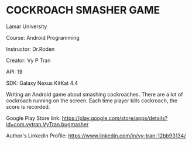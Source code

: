 # COCKROACH SMASHER GAME

Lamar University

Course: Android Programming

Instructor: Dr.Roden

Creator: Vy P Tran

API: 19

SDK: Galaxy Nexus KitKat 4.4

Writing an Android game about smashing cockroaches. There are a lot of cockroach running on the screen. Each time player kills cockroach, the score is recorded. 

Google Play Store link: https://play.google.com/store/apps/details?id=com.vytran.VyTran.bugmasher

Author's Linkedin Profile: https://www.linkedin.com/in/vy-tran-12bb93134/

